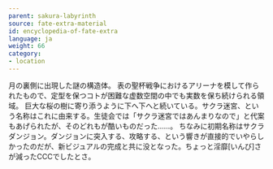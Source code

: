 ```yaml
---
parent: sakura-labyrinth
source: fate-extra-material
id: encyclopedia-of-fate-extra
language: ja
weight: 66
category:
- location
---
```


月の裏側に出現した謎の構造体。
表の聖杯戦争におけるアリーナを模して作られたもので、定型を保つコトが困難な虚数空間の中でも実数を保ち続けられる領域。
巨大な桜の樹に寄り添うように下へ下へと続いている。サクラ迷宮、という名称はこれに由来する。生徒会では「サクラ迷宮ではあんまりなので」と代案もあげられたが、そのどれもが酷いものだった……。
ちなみに初期名称はサクラダンジョン。ダンジョンに突入する、攻略する、という響きが直接的でいやらしかったのだが、新ビジュアルの完成と共に没となった。ちょっと淫靡[いんび]さが減ったCCCでしたとさ。

